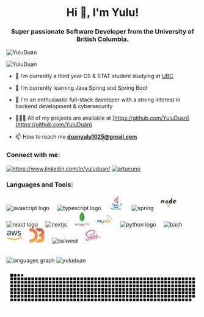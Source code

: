 <div align="center">
    <h1>Hi 👋, I'm Yulu!</h1>
    <h3 align="center">Super passionate Software Developer from the University of British Columbia.</h3>
</div>
<div>
    
<p><img src="https://komarev.com/ghpvc/?username=YuluDuan&label=Profile%20views&color=0e75b6&style=flat" alt="YuluDuan" /> <p/>
<img src="https://github-profile-trophy.vercel.app/?username=yuluduan&theme=dracula&rank=-C" alt="YuluDuan" /></a>

- 🔭 I’m currently a third year CS & STAT student studying at [UBC](https://www.ubc.ca/)

- 🌱 I’m currently learning Java Spring and Spring Boot
  
- 👋 I'm an enthusiastic full-stack developer with a strong interest in backend development & cybersecurity

- 👩🏻‍💻 All of my projects are available at [https://github.com/YuluDuan](https://github.com/YuluDuan)

- 📫 How to reach me **duanyulu1025@gmail.com**

<h3>Connect with me:</h3>
<p>
    <a href="https://linkedin.com/in/https://www.linkedin.com/in/yuluduan/" target="blank"><img align="center" src="https://raw.githubusercontent.com/rahuldkjain/github-profile-readme-generator/master/src/images/icons/Social/linked-in-alt.svg" alt="https://www.linkedin.com/in/yuluduan/" height="30" width="40" /></a>
    <a href="https://www.instagram.com/lucy_duan1025/" target="blank"><img align="center" src="https://raw.githubusercontent.com/rahuldkjain/github-profile-readme-generator/master/src/images/icons/Social/instagram.svg" alt="artucuno" height="30" width="40" /></a>
</p>

<h3>Languages and Tools:</h3>
<div align="left">
  <img src="https://cdn.jsdelivr.net/gh/devicons/devicon/icons/javascript/javascript-original.svg" height="40" alt="javascript logo"  />
  <img width="12" />
  <img src="https://cdn.jsdelivr.net/gh/devicons/devicon/icons/typescript/typescript-original.svg" height="40" alt="typescript logo"  />
  <img width="12" />
  <img src="https://raw.githubusercontent.com/devicons/devicon/master/icons/java/java-original.svg" alt="java" height="40"/>
  <img width="12" />
  <img src="https://www.vectorlogo.zone/logos/springio/springio-icon.svg" alt="spring" height="40"/>
  <img width="12" />
  <img src="https://raw.githubusercontent.com/devicons/devicon/master/icons/nodejs/nodejs-original-wordmark.svg" alt="nodejs" height="40"/>
  <img width="12" />
  <img src="https://cdn.jsdelivr.net/gh/devicons/devicon/icons/react/react-original.svg" height="40" alt="react logo"  />
  <img width="12" />
  <img src="https://cdn.worldvectorlogo.com/logos/nextjs-2.svg" alt="nextjs" height="40"/>
  <img width="12" />
  <img src="https://raw.githubusercontent.com/devicons/devicon/master/icons/mongodb/mongodb-original-wordmark.svg" alt="mongodb" height="40"/>
  <img width="12" />
  <img src="https://raw.githubusercontent.com/devicons/devicon/master/icons/mysql/mysql-original-wordmark.svg" alt="mysql" height="40"/>
  <img width="12" />
  <img src="https://cdn.jsdelivr.net/gh/devicons/devicon/icons/python/python-original.svg" height="40" alt="python logo"  />
  <img width="12" />
  <img src="https://www.vectorlogo.zone/logos/gnu_bash/gnu_bash-icon.svg" alt="bash" height="40"/>
  <img width="12" />
  <img src="https://raw.githubusercontent.com/devicons/devicon/master/icons/amazonwebservices/amazonwebservices-original-wordmark.svg" alt="aws" height="40"/>
  <img width="12" />
  <img src="https://raw.githubusercontent.com/devicons/devicon/master/icons/d3js/d3js-original.svg" alt="d3js" height="40"/>
  <img width="12" />
  <img src="https://www.vectorlogo.zone/logos/tailwindcss/tailwindcss-icon.svg" alt="tailwind" height="40"/>
  <img width="12" />
  <img src="https://raw.githubusercontent.com/devicons/devicon/master/icons/sass/sass-original.svg" alt="sass" height="40"/>
  <img width="12" />
</div>

<br/>
<br/>

<div style="display: inline-block" align="center">
<img src="https://github-readme-stats.vercel.app/api/top-langs?username=yuluduan&&exclude_repo=Beijing-PM2.5-Prediction-Model,Hypothesis-Testing-Data-Science-salary-comparison-in-different-location&locale=en&hide_title=false&layout=compact&card_width=320&langs_count=5&theme=dracula&hide_border=false" height="200" alt="languages graph"  />
<img src="https://github-readme-streak-stats.herokuapp.com/?user=yuluduan&theme=dracula" alt="yuluduan" height="200" />
</div>

<br/>
<br/>



<img src="https://raw.githubusercontent.com/yuluduan/yuluduan/output/snake.svg" alt="Snake animation" />
